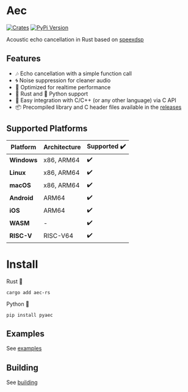 # Aec

[![Crates](https://img.shields.io/crates/v/aec-rs?logo=rust&color=F07B3C)](https://crates.io/crates/aec-rs/)
[![PyPi Version](https://img.shields.io/pypi/v/pyaec?color=36719F&logo=python)](https://pypi.org/project/pyaec/)

Acoustic echo cancellation in Rust based on [speexdsp](https://github.com/xiph/speexdsp)

## Features

- 🎶 Echo cancellation with a simple function call
- 🌀 Noise suppression for cleaner audio
- 🔧 Optimized for realtime performance
- 🦀 Rust and 🐍 Python support
- 🔗 Easy integration with C/C++ (or any other language) via C API
- 📦 Precompiled library and C header files available in the [releases](https://github.com/thewh1teagle/aec-rs/releases/latest)

## Supported Platforms

| Platform    | Architecture | Supported ✔️ |
| ----------- | ------------ | ----------- |
| **Windows** | x86, ARM64   | ✔️           |
| **Linux**   | x86, ARM64   | ✔️           |
| **macOS**   | x86, ARM64   | ✔️           |
| **Android** | ARM64        | ✔️           |
| **iOS**     | ARM64        | ✔️           |
| **WASM**    | -            | ✔️           |
| **RISC-V**  | RISC-V64     | ✔️           |

# Install

Rust 🦀

```console
cargo add aec-rs
```

Python 🐍

```console
pip install pyaec
```

## Examples

See [examples](examples)

## Building

See [building](BUILDING.md)
